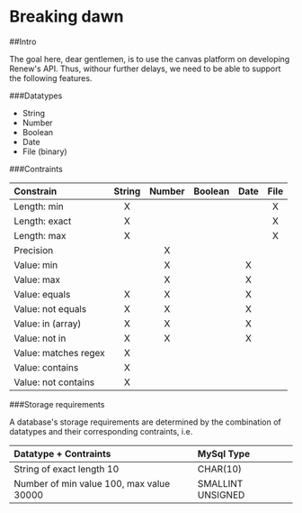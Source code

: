 # Breaking dawn

##Intro

The goal here, dear gentlemen, is to use the canvas platform on developing Renew's API. Thus, withour further delays, we need to be able to support the following features.

###Datatypes

* String
* Number
* Boolean
* Date
* File (binary)

###Contraints

Constrain            | String | Number | Boolean | Date | File
:------------------- | :----: | :----: | :-----: | :--: | :--: 
Length: min          | X      |        |         |      | X
Length: exact        | X      |        |         |      | X
Length: max          | X      |        |         |      | X
Precision            |        | X      |         |      |  
Value: min           |        | X      |         | X    |  
Value: max           |        | X      |         | X    |
Value: equals        | X      | X      |         | X    |  
Value: not equals    | X      | X      |         | X    |  
Value: in (array)    | X      | X      |         | X    |  
Value: not in        | X      | X      |         | X    |  
Value: matches regex | X      |        |         |      |  
Value: contains      | X      |        |         |      |  
Value: not contains  | X      |        |         |      |  

###Storage requirements

A database's storage requirements are determined by the combination of datatypes and their corresponding contraints, i.e.

Datatype + Contraints                      | MySql Type
:----------------------------------------- | :------------------
String of exact length 10                  | CHAR(10)
Number of min value 100, max value 30000   | SMALLINT UNSIGNED
